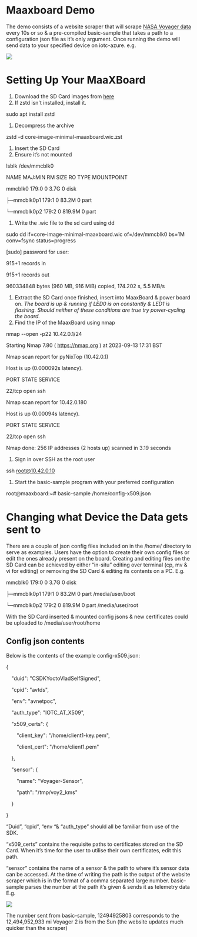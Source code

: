 # **Maaxboard Demo**
The demo consists of a website scraper that will scrape [NASA Voyager data](https://voyager.jpl.nasa.gov/mission/status/) every 10s or so & a pre-compiled basic-sample that takes a path to a configuration json file as it’s only argument. Once running the demo will send data to your specified device on iotc-azure. e.g.

![](Aspose.Words.8f9adb12-92a3-45af-8249-a8f179cbeea7.001.png) 
# **Setting Up Your MaaXBoard**
1. Download the SD Card images from [here](https://files.witekio.com/fxi_interface/ha6e7059ed9b126c0453fd669663e780/list.php?dir=%2FMaaXBoard+Demo%2F)
1. If zstd isn't installed, install it.

sudo apt install zstd

1. Decompress the archive

zstd -d core-image-minimal-maaxboard.wic.zst

1. Insert the SD Card
1. Ensure it’s not mounted

lsblk /dev/mmcblk0

NAME        MAJ:MIN RM   SIZE RO TYPE MOUNTPOINT

mmcblk0     179:0    0   3.7G  0 disk

├─mmcblk0p1 179:1    0  83.2M  0 part

└─mmcblk0p2 179:2    0 819.9M  0 part

1. Write the .wic file to the sd card using dd

sudo dd if=core-image-minimal-maaxboard.wic of=/dev/mmcblk0 bs=1M conv=fsync status=progress

[sudo] password for user: 

915+1 records in

915+1 records out

960334848 bytes (960 MB, 916 MiB) copied, 174.202 s, 5.5 MB/s

1. Extract the SD Card once finished, insert into MaaxBoard & power board on.
   *The board is up & running if LED0 is on constantly & LED1 is flashing. Should neither of these conditions are true try power-cycling the board.*
1. Find the IP of the MaaxBoard using nmap

nmap --open -p22 10.42.0.1/24

Starting Nmap 7.80 ( https://nmap.org  ) at 2023-09-13 17:31 BST

Nmap scan report for pyNixTop (10.42.0.1)

Host is up (0.000092s latency).

PORT   STATE SERVICE

22/tcp open  ssh

Nmap scan report for 10.42.0.180

Host is up (0.00094s latency).

PORT   STATE SERVICE

22/tcp open  ssh

Nmap done: 256 IP addresses (2 hosts up) scanned in 3.19 seconds

1. Sign in over SSH as the root user

ssh root@10.42.0.10

1. Start the basic-sample program with your preferred configuration

root@maaxboard:~# basic-sample /home/config-x509.json 
# **Changing what Device the Data gets sent to**
There are a couple of json config files included on in the /home/ directory to serve as examples. Users have the option to create their own config files or edit the ones already present on the board. Creating and editing files on the SD Card can be achieved by either “in-situ” editing over terminal (cp, mv & vi for editing) or removing the SD Card & editing its contents on a PC. E.g.

mmcblk0                 179:0    0   3.7G  0 disk  

├─mmcblk0p1             179:1    0  83.2M  0 part  /media/user/boot

└─mmcblk0p2             179:2    0 819.9M  0 part  /media/user/root

With the SD Card inserted & mounted config jsons & new certificates could be uploaded to /media/user/root/home
## **Config json contents**
Below is the contents of the example config-x509.json:

{

`  `"duid": "CSDKYoctoVladSelfSigned",

`  `"cpid": "avtds",

`  `"env": "avnetpoc",

`  `"auth\_type": "IOTC\_AT\_X509",

`  `"x509\_certs": {

`    `"client\_key": "/home/client1-key.pem",

`    `"client\_cert": "/home/client1.pem"

`  `},

`  `"sensor": {

`    `"name": "Voyager-Sensor",

`    `"path": "/tmp/voy2\_kms"

`  `}

}

“Duid”, “cpid”, “env “& “auth\_type” should all be familiar from use of the SDK.

“x509\_certs” contains the requisite paths to certificates stored on the SD Card. When it’s time for the user to utilise their own certificates, edit this path.

“sensor” contains the name of a sensor & the path to where it’s sensor data can be accessed. At the time of writing the path is the output of the website scraper which is in the format of a comma separated large number. basic-sample parses the number at the path it’s given & sends it as telemetry data E.g.

![](Aspose.Words.8f9adb12-92a3-45af-8249-a8f179cbeea7.002.png) 

The number sent from basic-sample, 12494925803 corresponds to the 12,494,952,933 mi Voyager 2 is from the Sun (the website updates much quicker than the scraper)

